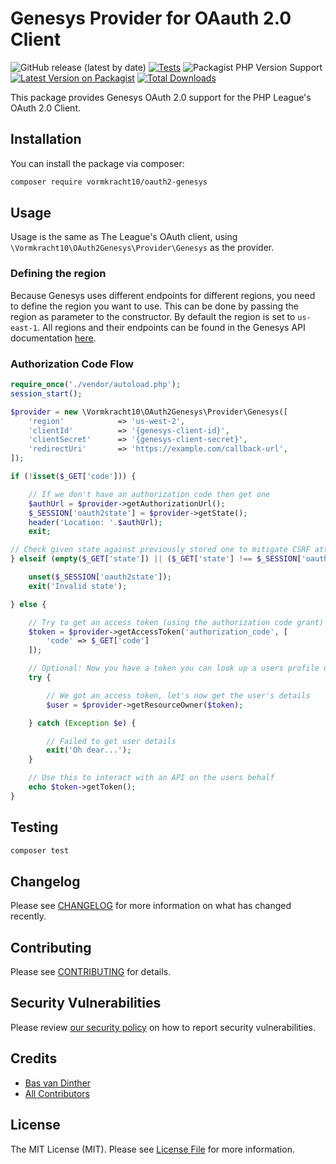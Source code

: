 # Genesys Provider for OAauth 2.0 Client

![GitHub release (latest by date)](https://img.shields.io/github/v/release/vormkracht10/oauth2-genesys)
[![Tests](https://github.com/vormkracht10/oauth2-genesys/actions/workflows/run-tests.yml/badge.svg?branch=main)](https://github.com/vormkracht10/oauth2-genesys/actions/workflows/run-tests.yml)
![Packagist PHP Version Support](https://img.shields.io/packagist/php-v/vormkracht10/oauth2-genesys)
[![Latest Version on Packagist](https://img.shields.io/packagist/v/vormkracht10/oauth2-genesys.svg?style=flat-square)](https://packagist.org/packages/vormkracht10/oauth2-genesys)
[![Total Downloads](https://img.shields.io/packagist/dt/vormkracht10/oauth2-genesys.svg?style=flat-square)](https://packagist.org/packages/vormkracht10/oauth2-genesys)

This package provides Genesys OAuth 2.0 support for the PHP League's OAuth 2.0 Client.

## Installation

You can install the package via composer:

```bash
composer require vormkracht10/oauth2-genesys
```

## Usage

Usage is the same as The League's OAuth client, using `\Vormkracht10\OAuth2Genesys\Provider\Genesys` as the provider.

### Defining the region

Because Genesys uses different endpoints for different regions, you need to define the region you want to use. This can be done by passing the region as parameter to the constructor. By default the region is set to `us-east-1`. All regions and their endpoints can be found in the Genesys API documentation [here](https://developer.genesys.cloud/platform/api/).

### Authorization Code Flow

```php
require_once('./vendor/autoload.php');
session_start();

$provider = new \Vormkracht10\OAuth2Genesys\Provider\Genesys([
    'region'            => 'us-west-2',
    'clientId'          => '{genesys-client-id}',
    'clientSecret'      => '{genesys-client-secret}',
    'redirectUri'       => 'https://example.com/callback-url',
]);

if (!isset($_GET['code'])) {

    // If we don't have an authorization code then get one
    $authUrl = $provider->getAuthorizationUrl();
    $_SESSION['oauth2state'] = $provider->getState();
    header('Location: '.$authUrl);
    exit;

// Check given state against previously stored one to mitigate CSRF attack
} elseif (empty($_GET['state']) || ($_GET['state'] !== $_SESSION['oauth2state'])) {

    unset($_SESSION['oauth2state']);
    exit('Invalid state');

} else {

    // Try to get an access token (using the authorization code grant)
    $token = $provider->getAccessToken('authorization_code', [
        'code' => $_GET['code']
    ]);

    // Optional: Now you have a token you can look up a users profile data
    try {

        // We got an access token, let's now get the user's details
        $user = $provider->getResourceOwner($token);

    } catch (Exception $e) {

        // Failed to get user details
        exit('Oh dear...');
    }

    // Use this to interact with an API on the users behalf
    echo $token->getToken();
}
```

## Testing

```bash
composer test
```

## Changelog

Please see [CHANGELOG](CHANGELOG.md) for more information on what has changed recently.

## Contributing

Please see [CONTRIBUTING](https://github.com/spatie/.github/blob/main/CONTRIBUTING.md) for details.

## Security Vulnerabilities

Please review [our security policy](../../security/policy) on how to report security vulnerabilities.

## Credits

-   [Bas van Dinther](https://github.com/vormkracht10)
-   [All Contributors](../../contributors)

## License

The MIT License (MIT). Please see [License File](LICENSE.md) for more information.
